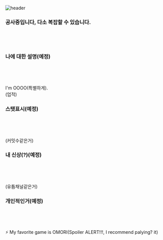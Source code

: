 
![header](https://capsule-render.vercel.app/api?type=waving&color=auto&height=300&section=header&text=iosisKR&fontSize=90&animation=fadeIn&fontAlignY=38&desc=Dreamy(?)%20User&descAlignY=51&descAlign=62)

### 공사중입니다, 다소 복잡할 수 있습니다.<br><br><br><br>
   
### 나에 대한 설명(예정)<br><br><br><br>
I'm OOOO(특별하게).  
(업적)
### 스탯표시(예정)<br><br><br><br>
(커밋수같은거)
### 내 신상(?)(예정)<br><br><br><br>
(유튭채널같은거)
### 개인적인거(예정)<br><br><br><br>
    
⚡ My favorite game is OMORI(Spoiler ALERT!!!, I recommend palying? it)
